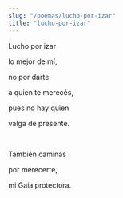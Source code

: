 ```yaml
---
slug: "/poemas/lucho-por-izar"
title: "lucho-por-izar"
---
```

Lucho por izar 

lo mejor de mí,

no por darte 

a quien te merecés,

pues no hay quien 

valga de presente.

&nbsp;

También caminás 

por merecerte,

mi Gaia protectora.